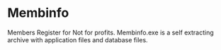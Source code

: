 # Membinfo
Members Register for Not for profits.
Membinfo.exe is a self extracting archive with application files and database files.
